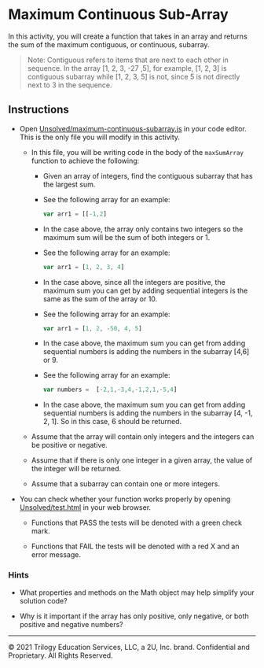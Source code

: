 # Maximum Continuous Sub-Array

In this activity, you will create a function that takes in an array and returns the sum of the maximum contiguous, or continuous, subarray. 

> Note: Contiguous refers to items that are next to each other in sequence. In the array [1, 2, 3, -27 ,5], for example, [1, 2, 3] is contiguous subarray while [1, 2, 3, 5] is not, since 5 is not directly next to 3 in the sequence. 

## Instructions

* Open [Unsolved/maximum-continuous-subarray.js](Unsolved/maximum-continuous-subarray.js) in your code editor. This is the only file you will modify in this activity.

  * In this file, you will be writing code in the body of the `maxSumArray` function to achieve the following:

    * Given an array of integers, find the contiguous subarray that has the largest sum.

    * See the following array for an example:

       ```js
       var arr1 = [[-1,2]
       ```

    *  In the case above, the array only contains two integers so the maximum sum will be the sum of both integers or 1. 

    * See the following array for an example:

       ```js
       var arr1 = [1, 2, 3, 4]
       ```

     * In the case above, since all the integers are positive, the maximum sum you can get by adding sequential integers is the same as the sum of the array or 10.

     * See the following array for an example:

       ```js
       var arr1 = [1, 2, -50, 4, 5]
       ```

     * In the case above, the maximum sum you can get from adding sequential numbers is adding the numbers in the subarray [4,6] or 9.

     * See the following array for an example:

       ```js
       var numbers =  [-2,1,-3,4,-1,2,1,-5,4]
       ```

     * In the case above, the maximum sum you can get from adding sequential numbers is adding the numbers in the subarray [4, -1, 2, 1]. So in this case, 6 should be returned.

   * Assume that the array will contain only integers and the integers can be positive or negative. 

   * Assume that if there is only one integer in a given array, the value of the integer will be returned. 

   * Assume that a subarray can contain one or more integers.

* You can check whether your function works properly by opening [Unsolved/test.html](Unsolved/test.html) in your web browser.

  * Functions that PASS the tests will be denoted with a green check mark.

  * Functions that FAIL the tests will be denoted with a red X and an error message.

### Hints

* What properties and methods on the Math object may help simplify your solution code?

* Why is it important if the array has only positive, only negative, or both positive and negative numbers?

---
© 2021 Trilogy Education Services, LLC, a 2U, Inc. brand. Confidential and Proprietary. All Rights Reserved.
